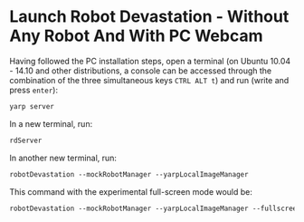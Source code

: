 # Launch Robot Devastation - Without Any Robot And With PC Webcam

Having followed the PC installation steps, open a terminal (on Ubuntu 10.04 - 14.10 and other distributions, a console can be accessed through the combination of the three simultaneous keys `CTRL ALT t`) and run (write and press `enter`):

```bash
yarp server
```

In a new terminal, run:

```bash
rdServer
```

In another new terminal, run:

```bash
robotDevastation --mockRobotManager --yarpLocalImageManager
```

This command with the experimental full-screen mode would be:

```bash
robotDevastation --mockRobotManager --yarpLocalImageManager --fullscreen
```

